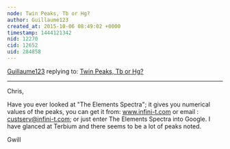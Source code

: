 ```yaml
---
node: Twin Peaks, Tb or Hg?
author: Guillaume123
created_at: 2015-10-06 08:49:02 +0000
timestamp: 1444121342
nid: 12270
cid: 12652
uid: 284858
---
```




[Guillaume123](../profile/Guillaume123) replying to: [Twin Peaks, Tb or Hg?](../notes/cfastie/10-06-2015/twin-peaks-tb-or-hg)

----
Chris,

Have you ever looked at "The Elements Spectra"; it gives you numerical values of the peaks, you can get it from:  www.infini-t.com or email : custserv@infini-t.com; or just enter The Elements Spectra into Google.
I have glanced at Terbium and there seems to be a lot of peaks noted.

Gwill



